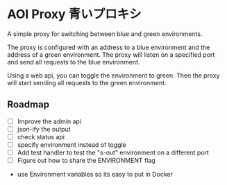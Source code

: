 # AOI Proxy 青いプロキシ

A simple proxy for switching between blue and green environments.

The proxy is configured with an address to a blue environment and the address of a green environment.
The proxy will listen on a specified port and send all requests to the blue environment.

Using a web api, you can toggle the environment to green.
Then the proxy will start sending all requests to the green environment. 

## Roadmap
- [ ] Improve the admin api 
 - [ ] json-ify the output
 - [ ] check status api
 - [ ] specify environment instead of toggle
- [ ] Add test handler to test the "s-out" environment on a different port
 - [ ] Figure out how to share the ENVIRONMENT flag
- use Environment variables so its easy to put in Docker

